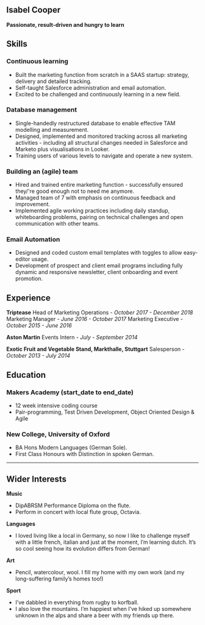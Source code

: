 ## Isabel Cooper

**Passionate, result-driven and hungry to learn**


## Skills

### Continuous learning

- Built the marketing function from scratch in a SAAS startup: strategy, delivery and detailed tracking.
- Self-taught Salesforce administration and email automation.
- Excited to be challenged and continuously learning in a new field.

### Database management

- Single-handedly restructured database to enable effective TAM modelling and measurement.
- Designed, implemented and monitored tracking across all marketing activities - including all structural changes needed in Salesforce and Marketo plus visualisations in Looker.
- Training users of various levels to navigate and operate a new system.

### Building an (agile) team

- Hired and trained entire marketing function - successfully ensured they/'re good enough not to need me anymore.
- Managed team of 7 with emphasis on continuous feedback and improvement.
- Implemented agile working practices including daily standup, whiteboarding problems, pairing on technical challenges and open communication with other teams.

### Email Automation
- Designed and coded custom email templates with toggles to allow easy-editor usage.
- Development of prospect and client email programs including fully dynamic and responsive newsletter, client onboarding and event promotion.

## Experience

**Triptease**
Head of Marketing Operations -  _October 2017 - December 2018_
Marketing Manager - _June 2016 - October 2017_
Marketing Executive - _October 2015 - June 2016_

**Aston Martin**
Events Intern - _July - September 2014_

**Exotic Fruit and Vegetable Stand, Markthalle, Stuttgart**
Salesperson - _October 2013  - July 2014_


## Education

### Makers Academy (start_date to end_date)

- 12 week intensive coding course
- Pair-programming, Test Driven Development, Object Oriented Design & Agile


### New College, University of Oxford

- BA Hons Modern Languages (German Sole).
- First Class Honours with Distinction in spoken German.


-------
## Wider Interests

**Music**
- DipABRSM Performance Diploma on the flute.
- Perform in concert with local flute group, Octavia.

**Languages**
- I loved living like a local in Germany, so now I  like to challenge myself with a little french, italian and just at the moment, I’m learning dutch. It’s so cool seeing how its evolution differs from German!

**Art**
- Pencil, watercolour, wool. I fill my home with my own work (and my long-suffering family’s homes too!)

**Sport**
- I’ve dabbled in everything from rugby to korfball.
- I also love the mountains. I’m happiest when I’ve hiked up somewhere unknown in the alps and share a beer with my friends up there.
